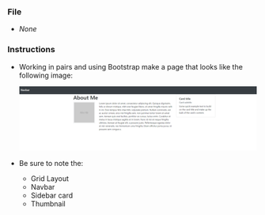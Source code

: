 ### File

* *None*

### Instructions

* Working in pairs and using Bootstrap make a page that looks like the following image:

  ![Card-layout design](card-layout.png)

* Be sure to note the:
  * Grid Layout
  * Navbar
  * Sidebar card
  * Thumbnail
